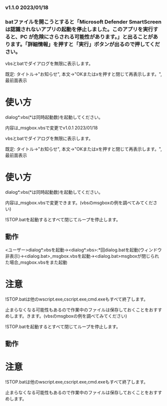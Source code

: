 ### v1.1.0 2023/01/18
### batファイルを開こうとすると「Microsoft Defender SmartScreen は認識されないアプリの起動を停止しました。このアプリを実行すると、PC が危険にさらされる可能性があります。」と出ることがあります。「詳細情報」を押すと「実行」ボタンが出るので押してください。

vbsとbatでダイアログを無限に表示します。

既定: タイトル->"お知らせ", 本文->"OKまたはxを押すと閉じて再表示します。", 最前面表示

# 使い方

dialog*.vbs(*は同時起動数)を起動してください。

内容は_msgbox.vbsで変更でv1.0.1 2023/01/18

vbsとbatでダイアログを無限に表示します。

既定: タイトル->"お知らせ", 本文->"OKまたはxを押すと閉じて再表示します。", 最前面表示

# 使い方

dialog*.vbs(*は同時起動数)を起動してください。

内容は_msgbox.vbsで変更できます。(vbsのmsgboxの例を調べてみてください)

!STOP.batを起動するとすべて閉じてループを停止します。

## 動作

<ユーザー>dialog*.vbsを起動→<dialog*.vbs>:*回dialog.batを起動(ウィンドウ非表示)→<dialog.bat>_msgbox.vbsを起動→<dialog.bat>msgboxが閉じられた場合_msgbox.vbsをまた起動

# 注意

!STOP.batは他のwscript.exe,cscript.exe,cmd.exeもすべて終了します。

止まらなくなる可能性もあるので作業中のファイルは保存しておくことをおすすめします。きます。(vbsのmsgboxの例を調べてみてください)

!STOP.batを起動するとすべて閉じてループを停止します。

## 動作

[ユーザー]:dialog*.vbsを起動→[dialog*.vbs]:*回dialog.batを起動(ウィンドウ非表示)→[dialog.bat]_msgbox.vbsを起動→[dialog.bat]msgboxが閉じられた場合_msgbox.vbsをまた起動

# 注意

!STOP.batは他のwscript.exe,cscript.exe,cmd.exeもすべて終了します。

止まらなくなる可能性もあるので作業中のファイルは保存しておくことをおすすめします。
